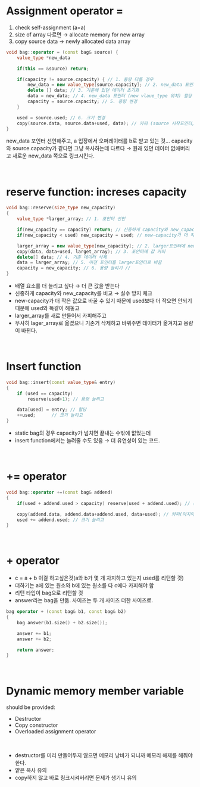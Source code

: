 # Assignment operator =

1. check self-assignment (a=a)
2. size of array 다르면 → allocate memory for new array
3. copy source data → newly allocated data array

```cpp
void bag::operator = (const bag& source) {
	value_type *new_data

	if(this == &source) return;

	if(capacity != source.capacity) { // 1. 용량 다를 경우
		new_data = new value_type[source.capacity]; // 2. new_data 포인터에 new vlaue_type 위치 할당
		delete [] data; // 3. 기존에 있던 데이터 초기화
		data = new_data; // 4. new_data 포인터 (new vlaue_type 위치) 할당
		capacity = source.capacity; // 5. 용량 변경
	}

	used = source.used; // 6. 크기 변경
	copy(source.data, source.data+used, data); // 카피 (source 시작포인터, 끝포인터, data포인터)
}
```

new_data 포인터 선언해주고, a 입장에서 오퍼레이터를 b로 받고 있는 것… capacity와 source.capacity가 같다면 그냥 복사하는데 다르다 → 원래 있던 데이터 없애버리고 새로운 new_data 쪽으로 링크시킨다.

<br />

# reserve function: increses capacity

```cpp
void bag::reserve(size_type new_capacity)
{
	value_type *larger_array; // 1. 포인터 선언

	if(new_capacity == capacity) return; // 신중하게 capacity와 new_capacity를 비교 → 실수 방지 체크
	if(new_capacity < used) new_capacity = used; // new-capacity가 더 작은 값으로 바꿀 수 있기 때문에 used보다 더 작으면 안되기 때문에 used와 똑같이 해놓고

	larger_array = new value_type[new_capacity]; // 2. larger포인터에 new value_type 연결
	copy(data, data+used, larget_array); // 3. 포인터에 값 카피
	delete[] data; // 4. 기존 데이터 삭제
	data = larger_array; // 5. 이전 포인터를 larger포인터로 바꿈
	capacity = new_capacity; // 6. 용량 늘리기 //
}
```

- 배열 요소를 더 늘리고 싶다 → 더 큰 값을 받는다
- 신중하게 capacity와 new_capacity를 비교 → 실수 방지 체크
- new-capacity가 더 작은 값으로 바꿀 수 있기 때문에 used보다 더 작으면 안되기 때문에 used와 똑같이 해놓고
- larger_array를 새로 만들어서 카피해주고
- 무사히 lager_array로 옮겼으니 기존거 삭제하고 바꿔주면 데이터가 옮겨지고 용량이 바뀐다.

<br />

# Insert function

```cpp
void bag::insert(const value_type& entry)
{
	if (used == capacity)
		reserve(used+1); // 용량 늘리고

	data[used] = entry; // 할당
	++used;		 // 크기 늘리고
}
```

- static bag의 경우 capacity가 넘치면 끝내는 수밖에 없었는데
- insert function에서는 늘려줄 수도 있음 → 더 유연성이 있는 코드.

<br />

# += operator

```cpp
void bag::operator +=(const bag& addend)
{
	if(used + addend.used > capacity) reserve(used + addend.used); // 용량 늘리고

	copy(addend.data, addend.data+addend.used, data+used); // 카피(마지막 포인터 맨뒤)
	used += addend.used; // 크기 늘리고
}
```

<br />

# + operator

- c = a + b 이걸 하고싶은것(a와 b가 몇 개 차지하고 있는지 used를 리턴할 것)
- 더하기는 a에 있는 원소와 b에 있는 원소를 다 c에다 카피해야 함
- 리턴 타입이 bag으로 리턴할 것
- answer라는 bag을 만듦. 사이즈는 두 개 사이즈 더한 사이즈로.

```cpp
bag operator + (const bag& b1, const bag& b2)
{
	bag answer(b1.size() + b2.size());

	answer += b1;
	answer += b2;

	return answer;
}
```

<br />

# Dynamic memory member variable

should be provided:

- Destructor
- Copy constructor
- Overloaded assignment operator

<br />

- destructor를 미리 만들어두지 않으면 메모리 낭비가 되니까 메모리 해제를 해줘야 한다.
- 얕은 복사 유의
- copy하지 않고 바로 링크시켜버리면 문제가 생기니 유의
